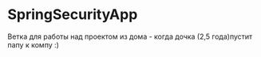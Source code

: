 # SpringSecurityApp
Ветка для работы над проектом из дома - когда дочка (2,5 года)пустит папу к компу :)
